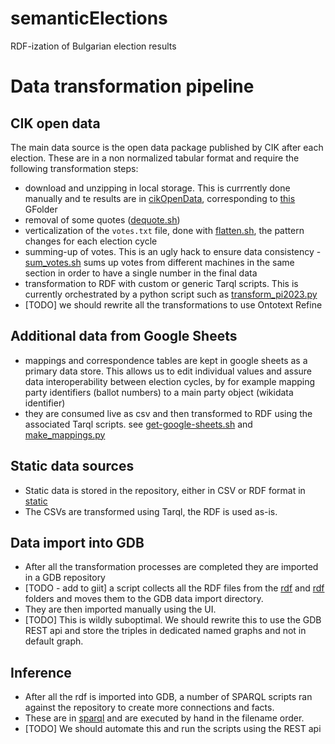 # semanticElections

RDF-ization of Bulgarian election results

# Data transformation pipeline

## CIK open data 

The main data source is the open data package published by CIK after each election.
These are in a non normalized tabular format and require the following transformation steps:

- download and unzipping in local storage. This is currrently done manually and te results are in [cikOpenData](../gdrive/data/cikOpenData), corresponding to [this](https://drive.google.com/drive/folders/1ZyNu9THMCS5aP0N68iqvBIE0X1fsDDYP?usp=share_link) GFolder
- removal of some quotes ([dequote.sh](dequote.sh)) 
- verticalization of the `votes.txt` file, done with [flatten.sh](flatten.sh), the pattern changes for each election cycle 
- summing-up of votes. This is an ugly hack to ensure data consistency - [sum_votes.sh](sum_votes.sh) sums  up votes from different machines in the same section in order to have a single number in the final data
- transformation to RDF with custom or generic Tarql scripts. This is currently orchestrated by a python script such as [transform_pi2023.py](transform_pi2023.py)
- [TODO] we should rewrite all the transformations to use Ontotext Refine

## Additional data from Google Sheets

- mappings and correspondence tables are kept in google sheets as a primary data store. This allows us to edit individual values and assure data interoperability between election cycles, by for example mapping party identifiers (ballot numbers) to a main party object (wikidata identifier)
- they are consumed live as csv and then transformed to RDF using the associated Tarql scripts. see [get-google-sheets.sh](get-google-sheets.sh) and [make_mappings.py](make_mappings.py)

## Static data sources

- Static data is stored in the repository, either in CSV or RDF format in [static](static)
- The CSVs are transformed using Tarql, the RDF is used as-is.

## Data import into GDB

- After all the transformation processes are completed they are imported in a GDB repository 
- [TODO - add to giit]  a script collects all the RDF files from the [rdf](rdf) and [rdf](static/rdf) folders and moves them to the GDB data import directory. 
- They are then imported manually using the UI.
- [TODO] This is wildly suboptimal. We should rewrite this to use the GDB REST api and store the triples in dedicated named graphs and not in default graph.

## Inference 

- After all the rdf is imported into GDB, a number of SPARQL scripts ran against the repository to create more connections and facts.
- These are in [sparql](sparql) and are executed by hand in the filename order. 
- [TODO] We should automate this and run the scripts using the REST api 




